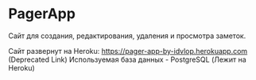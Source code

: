 # PagerApp
Сайт для создания, редактирования, удаления и просмотра заметок.


Сайт развернут на Heroku: https://pager-app-by-idvlop.herokuapp.com (Deprecated Link)
Используемая база данных - PostgreSQL (Лежит на Heroku)
